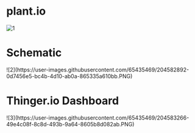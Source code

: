 # plant.io
![1](https://user-images.githubusercontent.com/65435469/204582914-9c4833be-8e1c-4eea-926e-f4620889b095.PNG)

<h1>Schematic</h1>
![2](https://user-images.githubusercontent.com/65435469/204582892-0d7456e5-bc4b-4d10-ab0a-865335a610bb.PNG)

<h1>Thinger.io Dashboard</h1>
![3](https://user-images.githubusercontent.com/65435469/204583266-49e4c08f-8c8d-493b-9a64-8605b8d082ab.PNG)
